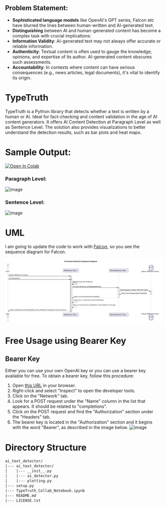 ## Problem Statement:
- **Sophisticated language models** like OpenAI's GPT series, Falcon etc have blurred the lines between human-written and AI-generated text.
- **Distinguishing** between AI and human-generated content has become a complex task with crucial implications:
- **Information Validity**: AI-generated text may not always offer accurate or reliable information.
- **Authenticity**: Textual content is often used to gauge the knowledge, opinions, and expertise of its author. AI-generated content obscures such assessments.
- **Accountability**: In contexts where content can have serious consequences (e.g., news articles, legal documents), it's vital to identify its origin.

# TypeTruth
TypeTruth is a Python library that detects whether a text is written by a human or AI. Ideal for fact-checking and content validation in the age of AI content generators. It offers AI Content Detection at Paragraph Level as well as Sentence Level. The solution also provides visualizations to better understand the detection results, such as bar plots and heat maps.

# Sample Output:
[![Open In Colab](https://colab.research.google.com/assets/colab-badge.svg)](https://colab.research.google.com/github/bhaskatripathi/TypeTruth/blob/main/TypeTruth_Collab_Notebook.ipynb)

### Paragraph Level:
![image](https://github.com/bhaskatripathi/TypeTruth/assets/35177508/981cc67d-6973-46ad-acdf-acc6d33fc4fc)
### Sentence Level:
![image](https://github.com/bhaskatripathi/TypeTruth/assets/35177508/3b95ab61-dfdd-4b73-89b0-fa6290c55b25)

# UML
I am going to update the code to work with [Falcon](https://huggingface.co/spaces/HuggingFaceH4/falcon-chat), so you see the sequence diagram for Falcon.

![UML Diagram](https://raw.githubusercontent.com/bhaskatripathi/TypeTruth/main/diagram.svg)

# Free Usage using Bearer Key
## Bearer Key

Either you can use your own OpenAI key or you can use a bearer key available for free. To obtain a bearer key, follow this procedure:

1. Open [this URL](https://huggingface.co/spaces/HuggingFaceH4/falcon-chat) in your browser.
2. Right-click and select "Inspect" to open the developer tools.
3. Click on the "Network" tab.
4. Look for a POST request under the "Name" column in the list that appears. It should be related to "completions".
5. Click on the POST request and find the "Authorization" section under the "Headers" tab.
6. The bearer key is located in the "Authorization" section and it begins with the word "Bearer", as described in the image below.
![image](https://github.com/bhaskatripathi/TypeTruth/assets/35177508/9aa86989-0ea3-4d9b-a5be-43c5f0c5eea0)

# Directory Structure
```
ai_text_detector/
|--- ai_text_detector/
|    |--- __init__.py
|    |--- ai_detector.py
|    |--- plotting.py
|--- setup.py
|--- TypeTruth_Collab_Notebook.ipynb
|--- README.md
|--- LICENSE.txt
```


